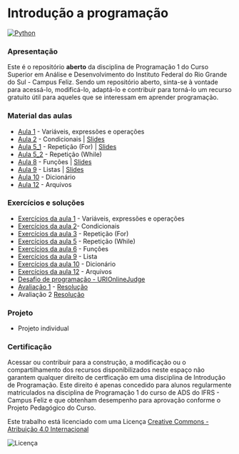 # Introdução a programação

[![Python](https://www.python.org/static/community_logos/python-powered-w-100x40.png)](https://www.python.org)

### Apresentação
Este é o repositório **aberto** da disciplina de Programação 1 do Curso Superior em Análise e Desenvolvimento do Instituto Federal do Rio Grande do Sul - Campus Feliz. Sendo um repositório aberto, sinta-se à vontade para acessá-lo, modificá-lo, adaptá-lo e contribuir para torná-lo um recurso gratuito útil para aqueles que se interessam em aprender programação.

### Material das aulas
-  [Aula 1](Aula1.pdf) - Variáveis, expressões e operações
-  [Aula 2](Aula2.pdf) - Condicionais | [Slides](Slides_Aula2.pdf)
-  [Aula 5_1](Aula5_1.pdf) - Repetição (For) | [Slides](Slides_Aula5.pdf)
-  [Aula 5_2](Aula5_2.pdf) - Repetição (While) 
-  [Aula 8](Aula6.pdf) - Funções | [Slides](Slides_Aula6.pdf)
-  [Aula 9](Aula7.pdf) - Listas | [Slides](Slides_Aula7.pdf)
-  [Aula 10](Slides_Aula8.pdf) - Dicionário
-  [Aula 12](Arquivos.pdf) - Arquivos



### Exercícios e soluções

- [Exercícios da aula 1](./Exercícios1/) - Variáveis, expressões e operações
- [Exercícios da aula 2](./Exercícios2/)- Condicionais
- [Exercícios da aula 3](./Exercícios3/) - Repetição (For)
- [Exercícios da aula 5](./Exercícios5/) - Repetição (While) 
- [Exercícios da aula 6](./Exercicios6/) - Funções 
- [Exercícios da aula 9](./Exercicios7/) - Lista
- [Exercícios da aula 10](./Exercicios8/) - Dicionário
- [Exercícios da aula 12](./ExerciciosArquivos/) - Arquivos
- [Desafio de programação - URIOnlineJudge](./desafioURI/)
- [Avaliação 1](./AV1/AV1.pdf) - [Resolução](./AV1)
- Avaliação 2 [Resolução](./AV2)

### Projeto

- Projeto individual

### Certificação
Acessar ou contribuir para a construção, a modificação ou o compartilhamento dos recursos disponibilizados neste espaço não garantem qualquer direito de certficação em uma disciplina de Introdução de Programação. Este direito é apenas concedido para alunos regularmente matriculados na disciplina de Programação 1 do curso de ADS do IFRS - Campus Feliz e que obtenham desempenho para aprovação conforme o Projeto Pedagógico do Curso.

Este trabalho está licenciado com uma Licença [Creative Commons - Atribuição 4.0 Internacional](https://creativecommons.org/licenses/by/4.0/) 

![Licença](https://i.creativecommons.org/l/by/4.0/88x31.png)
